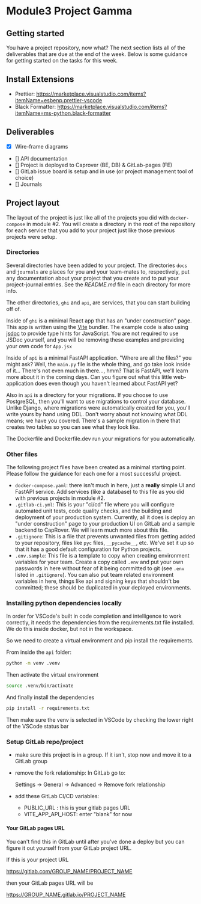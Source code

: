 # Module3 Project Gamma

## Getting started

You have a project repository, now what? The next section
lists all of the deliverables that are due at the end of the
week. Below is some guidance for getting started on the
tasks for this week.

## Install Extensions

-   Prettier: <https://marketplace.visualstudio.com/items?itemName=esbenp.prettier-vscode>
-   Black Formatter: <https://marketplace.visualstudio.com/items?itemName=ms-python.black-formatter>

## Deliverables

-   [x] Wire-frame diagrams
-   [] API documentation
-   [] Project is deployed to Caprover (BE, DB) & GitLab-pages (FE)
-   [] GitLab issue board is setup and in use (or project management tool of choice)
-   [] Journals

## Project layout

The layout of the project is just like all of the projects
you did with `docker-compose` in module #2. You will create
a directory in the root of the repository for each service
that you add to your project just like those previous
projects were setup.

### Directories

Several directories have been added to your project. The
directories `docs` and `journals` are places for you and
your team-mates to, respectively, put any documentation
about your project that you create and to put your
project-journal entries. See the _README.md_ file in each
directory for more info.

The other directories, `ghi` and `api`, are services, that
you can start building off of.

Inside of `ghi` is a minimal React app that has an "under construction" page.
This app is written using the [Vite](https://vitejs.dev/) bundler. The example
code is also using [jsdoc](https://jsdoc.app/) to provide type hints for
JavaScript. You are not required to use JSDoc yourself, and you will be removing
these examples and providing your own code for `App.jsx`

Inside of `api` is a minimal FastAPI application.
"Where are all the files?" you might ask? Well, the
`main.py` file is the whole thing, and go take look inside
of it... There's not even much in there..., hmm? That is
FastAPI, we'll learn more about it in the coming days. Can
you figure out what this little web-application does even
though you haven't learned about FastAPI yet?

Also in `api` is a directory for your migrations.
If you choose to use PostgreSQL, then you'll want to use
migrations to control your database. Unlike Django, where
migrations were automatically created for you, you'll write
yours by hand using DDL. Don't worry about not knowing what
DDL means; we have you covered. There's a sample migration
in there that creates two tables so you can see what they
look like.

The Dockerfile and Dockerfile.dev run your migrations
for you automatically.

### Other files

The following project files have been created as a minimal
starting point. Please follow the guidance for each one for
a most successful project.

-   `docker-compose.yaml`: there isn't much in here, just a
    **really** simple UI and FastAPI service. Add services
    (like a database) to this file as you did with previous
    projects in module #2.
-   `.gitlab-ci.yml`: This is your "ci/cd" file where you will
    configure automated unit tests, code quality checks, and
    the building and deployment of your production system.
    Currently, all it does is deploy an "under construction"
    page to your production UI on GitLab and a sample backend
    to CapRover. We will learn much more about this file.
-   `.gitignore`: This is a file that prevents unwanted files
    from getting added to your repository, files like
    `pyc` files, `__pycache__`, etc. We've set it up so that
    it has a good default configuration for Python projects.
-   `.env.sample`: This file is a template to copy when
    creating environment variables for your team. Create a
    copy called `.env` and put your own passwords in here
    without fear of it being committed to git (see `.env`
    listed in `.gitignore`). You can also put team related
    environment variables in here, things like api and signing
    keys that shouldn't be committed; these should be
    duplicated in your deployed environments.

### Installing python dependencies locally

In order for VSCode's built in code completion and intelligence to
work correctly, it needs the dependencies from the requirements.txt file
installed. We do this inside docker, but not in the workspace.

So we need to create a virtual environment and pip install the requirements.

From inside the `api` folder:

```bash
python -m venv .venv
```

Then activate the virtual environment

```bash
source .venv/bin/activate
```

And finally install the dependencies

```bash
pip install -r requirements.txt
```

Then make sure the venv is selected in VSCode by checking the lower right of the
VSCode status bar

### Setup GitLab repo/project

-   make sure this project is in a group. If it isn't, stop
    now and move it to a GitLab group
-   remove the fork relationship: In GitLab go to:

    Settings -> General -> Advanced -> Remove fork relationship

-   add these GitLab CI/CD variables:
    -   PUBLIC_URL : this is your gitlab pages URL
    -   VITE_APP_API_HOST: enter "blank" for now

#### Your GitLab pages URL

You can't find this in GitLab until after you've done a deploy
but you can figure it out yourself from your GitLab project URL.

If this is your project URL

https://gitlab.com/GROUP_NAME/PROJECT_NAME

then your GitLab pages URL will be

https://GROUP_NAME.gitlab.io/PROJECT_NAME
